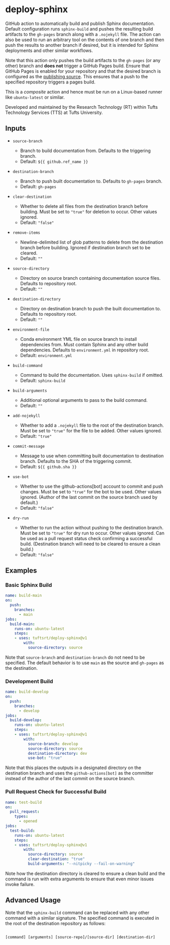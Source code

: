 # deploy-sphinx

GitHub action to automatically build and publish Sphinx documentation. Default configuration runs `sphinx-build` and pushes the resulting build artifacts to the `gh-pages` branch along with a `.nojekyll` file. The action can also be used to run an arbitrary tool on the contents of one branch and then push the results to another branch if desired, but it is intended for Sphinx deployments and other similar workflows.

Note that this action only pushes the build artifacts to the `gh-pages` (or any other) branch and **does not** trigger a GitHub Pages build. Ensure that GitHub Pages is enabled for your repository and that the desired branch is configured as the [publishing source][gh-docs-conf-pug-source]. This ensures that a push to the specified repository triggers a pages build.

This is a _composite_ action and hence must be run on a Linux-based runner like `ubuntu-latest` or similar.

Developed and maintained by the Research Technology (RT) within Tufts Technology Services (TTS) at Tufts University.

[gh-docs-conf-pug-source]: https://docs.github.com/en/pages/getting-started-with-github-pages/configuring-a-publishing-source-for-your-github-pages-site

## Inputs

- `source-branch`

  - Branch to build documentation from. Defaults to the triggering branch.
  - Default: `${{ github.ref_name }}`

- `destination-branch`

  - Branch to push built documentation to. Defaults to `gh-pages` branch.
  - Default: `gh-pages`

- `clear-destination`

  - Whether to delete all files from the destination branch before building. Must be set to `"true"` for deletion to occur. Other values ignored.
  - Default: `"false"`

- `remove-items`

  - Newline-delimited list of glob patterns to delete from the destination branch before building. Ignored if destination branch set to be cleared.
  - Default: `""`

- `source-directory`

  - Directory on source branch containing documentation source files. Defaults to repository root.
  - Default: `""`

- `destination-directory`

  - Directory on destination branch to push the built documentation to. Defaults to repository root.
  - Default: `""`

- `environment-file`

  - Conda environment YML file on source branch to install dependencies from. Must contain Sphinx and any other build dependencies. Defaults to `environment.yml` in repository root.
  - Default: `environment.yml`

- `build-command`

  - Command to build the documentation. Uses `sphinx-build` if omitted.
  - Default: `sphinx-build`

- `build-arguments`

  - Additional optional arguments to pass to the build command.
  - Default: `""`

- `add-nojekyll`

  - Whether to add a `.nojekyll` file to the root of the destination branch. Must be set to `"true"` for the file to be added. Other values ignored.
  - Default: `"true"`

- `commit-message`

  - Message to use when committing built documentation to destination branch. Defaults to the SHA of the triggering commit.
  - Default: `${{ github.sha }}`

- `use-bot`

  - Whether to use the github-actions[bot] account to commit and push changes. Must be set to `"true"` for the bot to be used. Other values ignored. (Author of the last commit on the source branch used by default.)
  - Default: `"false"`

- `dry-run`
  - Whether to run the action without pushing to the destination branch. Must be set to `"true"` for dry run to occur. Other values ignored. Can be used as a pull request status check confirming a successful build. (Destination branch will need to be cleared to ensure a clean build.)
  - Default: `"false"`

## Examples

### Basic Sphinx Build

```yaml
name: build-main
on:
  push:
    branches:
      - main
jobs:
  build-main:
    runs-on: ubuntu-latest
    steps:
    - uses: tuftsrt/deploy-sphinx@v1
        with:
          source-directory: source
```

Note that `source-branch` and `destination-branch` do not need to be specified. The default behavior is to use `main` as the source and `gh-pages` as the destination.

### Development Build

```yaml
name: build-develop
on:
  push:
    branches:
      - develop
jobs:
  build-develop:
    runs-on: ubuntu-latest
    steps:
    - uses: tuftsrt/deploy-sphinx@v1
        with:
          source-branch: develop
          source-directory: source
          destination-directory: dev
          use-bot: "true"
```

Note that this places the outputs in a designated directory on the destination branch and uses the `github-actions[bot]` as the committer instead of the author of the last commit on the source branch.

### Pull Request Check for Successful Build

```yaml
name: test-build
on:
  pull_request:
    types:
      - opened
jobs:
  test-build:
    runs-on: ubuntu-latest
    steps:
    - uses: tuftsrt/deploy-sphinx@v1
        with:
          source-directory: source
          clear-destination: "true"
          build-arguments: "--nitpicky --fail-on-warning"
```

Note how the destination directory is cleared to ensure a clean build and the command is run with extra arguments to ensure that even minor issues invoke failure.

## Advanced Usage

Note that the `sphinx-build` command can be replaced with any other command with a similar signature. The specified command is executed in the root of the destination repository as follows:

```

[command] [arguments] [source-repo]/[source-dir] [destination-dir]

```
